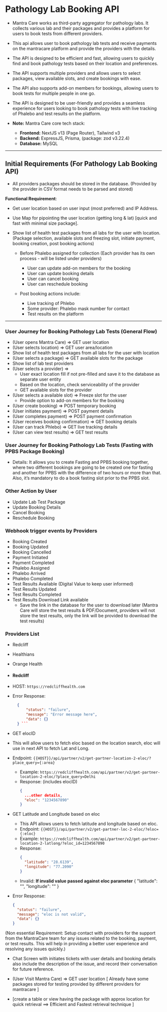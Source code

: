 # Pathology Lab Booking API

- Mantra Care works as third-party aggregator for pathology labs. It collects various lab and their packages and provides a platform for users to book tests from different providers.
- This api allows user to book pathology lab tests and receive payments on the mantracare platform and provide the providers with the details.
- The API is designed to be efficient and fast, allowing users to quickly find and book pathology tests based on their location and preferences.
- The API supports multiple providers and allows users to select packages, view available slots, and create bookings with ease.
- The API also supports add-on members for bookings, allowing users to book tests for multiple people in one go.
- The API is designed to be user-friendly and provides a seamless experience for users looking to book pathology tests with live tracking of Phalebo and test results on the platform.

- **Note:** Mantra Care core tech stack:
  - **Frontend:** NextJS v13 (Page Router), Tailwind v3
  - **Backend:** ExpressJS, Prisma, (package: zod v3.22.4)
  - **Database:** MySQL

---

## Initial Requirements (For Pathology Lab Booking API)

- All providers packages should be stored in the database. (Provided by the provider in CSV format needs to be parsed and stored)

**Functional Requirement**:

- Get user location based on user input (most preferred) and IP Address.
- Use Map for pipointing the user location (getting long & lat) [quick and fast with minimal size package].
- Show list of health test packages from all labs for the user with location.
  (Package selection, available slots and freezing slot, initiate payment, booking creation, post booking actions)

  - Before Phalebo assigned for collection (Each provider has its own process - will be listed under providers)

    - User can update add-on members for the booking
    - User can update booking details
    - User can cancel booking
    - User can reschedule booking

  - Post booking actions include:
    - Live tracking of Phlebo
    - Some provider: Phalebo mask number for contact
    - Test results on the platform

---

### User Journey for Booking Pathology Lab Tests (General Flow)

- (User opens Mantra Care) => GET user location
- (User selects location) => GET user area/location
- Show list of health test packages from all labs for the user with location
- (User selects a package) => GET available slots for the package
- Show list of lab test providers
- (User selects a provider) =>
  - User exact location fill if not pre-filled and save it to the database as separate user entity
  - Based on the location, check serviceability of the provider
  - GET available slots for the provider
- (User selects a available slot) => Freeze slot for the user
  - Provide option to add-on members for the booking
- (User create booking) => POST temporary booking
- (User initiates payment) => POST payment details
- (User completes payment) => POST payment confirmation
- (User receives booking confirmation) => GET booking details
- (User can track Phlebo) => GET live tracking details
- (User can view test results) => GET test results

### User Journey for Booking Pathology Lab Tests (Fasting with PPBS Package Booking)

- Details: It allows you to create Fasting and PPBS booking together, where two different bookings are going to be created one for fasting and another for PPBS with the difference of two hours or more than that. Also, it’s mandatory to do a book fasting slot prior to the PPBS slot.

### Other Action by User

- Update Lab Test Package
- Update Booking Details
- Cancel Booking
- Reschedule Booking

### Webhook trigger events by Providers

- Booking Created
- Booking Updated
- Booking Cancelled
- Payment Initiated
- Payment Completed
- Phalebo Assigned
- Phalebo Arrived
- Phalebo Completed
- Test Results Available (Digital Value to keep user informed)
- Test Results Updated
- Test Results Completed
- Test Results Download Link available
  - Save the link in the database for the user to download later (Mantra Care will store the test results & PDF/Document, providers will not store the test results, only the link will be provided to download the test results)

### Providers List

- Redcliff
- Healthians
- Orange Health

- #### Redcliff
- HOST: `https://redcliffhealth.com`

- Error Response:

  ````json
    {
        "status": "failure",
        "message": "Error message here",
        "data": {}
    } ```

  ````

- GET elocID
- This will allow users to fetch eloc based on the location search, eloc will use in next API to fetch Lat and Long.
- Endpoint: `{{HOST}}/api/partner/v2/get-partner-location-2-eloc/?place_query={:area}`

  - Example: `https://redcliffhealth.com/api/partner/v2/get-partner-location-2-eloc/?place_query=Delhi`
  - Response: (includes elocID)
    ```json
    {
      ...other details,
      "eloc": "1234567890"
    }
    ```

- GET Latitude and Longitude based on eloc
  - This API allows users to fetch latitude and longitude based on eloc.
  - Endpoint: `{{HOST}}/api/partner/v2/get-partner-loc-2-eloc/?eloc={:eloc}`
  - Example: `https://redcliffhealth.com/api/partner/v2/get-partner-location-2-latlong/?eloc_id=1234567890`
  - Response:
    ```json
    {
      "latitude": "28.6139",
      "longitude": "77.2090"
    }
    ```
  - Invalid:
    **If invalid value passed against eloc parameter**
    {
    "latitude": "",
    "longitude": ""
    }
- Error Response:
  ```json
  {
    "status": "failure",
    "message": "eloc is not valid",
    "data": {}
  }
  ```

(Non essential Requirement: Setup contact with providers for the support from the MantraCare team for any issues related to the booking, payment, or test results. This will help in providing a better user experience and resolving any issues quickly.)

- Chat Screen with initiates tickets with user details and booking details also include the description of the issue, and record their conversation for future reference.

- (User Visit Mantra Care) => GET user location
  [ Already have some packages stored for testing provided by different providers for mantracare ]

- [create a table or view having the package with approx location for quick retrieval ==> Efficient and Fastest retrieval technique ]

